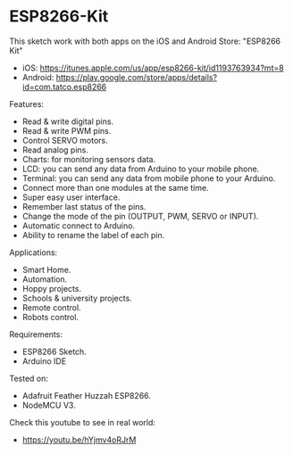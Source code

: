 # ESP8266-Kit
This sketch work with both apps on the iOS and Android Store: "ESP8266 Kit"

- iOS: https://itunes.apple.com/us/app/esp8266-kit/id1193763934?mt=8
- Android: https://play.google.com/store/apps/details?id=com.tatco.esp8266

Features:

- Read & write digital pins. 
- Read & write PWM pins.
- Control SERVO motors.
- Read analog pins.
- Charts: for monitoring sensors data.
- LCD: you can send any data from Arduino to your mobile phone.
- Terminal: you can send any data from mobile phone to your Arduino.
- Connect more than one modules at the same time.
- Super easy user interface.
- Remember last status of the pins.
- Change the mode of the pin (OUTPUT, PWM, SERVO or INPUT).
- Automatic connect to Arduino.
- Ability to rename the label of each pin.

Applications:

- Smart Home.
- Automation.
- Hoppy projects.
- Schools & university projects.
- Remote control.
- Robots control.

Requirements:
- ESP8266 Sketch.
- Arduino IDE 

Tested on:
- Adafruit Feather Huzzah ESP8266.
- NodeMCU V3.

Check this youtube to see in real world:	
- https://youtu.be/hYjmv4oRJrM
